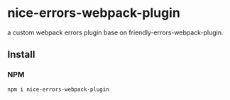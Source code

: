 # nice-errors-webpack-plugin

a custom webpack errors plugin base on friendly-errors-webpack-plugin.

## Install

### NPM

```shell
npm i nice-errors-webpack-plugin
```
